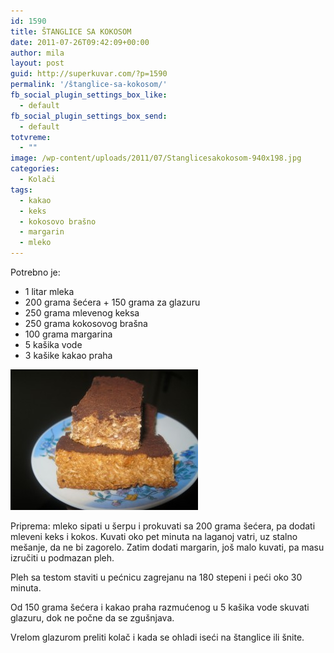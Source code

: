 ```yaml
---
id: 1590
title: ŠTANGLICE SA KOKOSOM
date: 2011-07-26T09:42:09+00:00
author: mila
layout: post
guid: http://superkuvar.com/?p=1590
permalink: '/štanglice-sa-kokosom/'
fb_social_plugin_settings_box_like:
  - default
fb_social_plugin_settings_box_send:
  - default
totvreme:
  - ""
image: /wp-content/uploads/2011/07/Stanglicesakokosom-940x198.jpg
categories:
  - Kolači
tags:
  - kakao
  - keks
  - kokosovo brašno
  - margarin
  - mleko
---
```

Potrebno je:

  * 1 litar mleka
  * 200 grama šećera + 150 grama za glazuru
  * 250 grama mlevenog keksa
  * 250 grama kokosovog brašna
  * 100 grama margarina
  * 5 kašika vode
  * 3 kašike kakao praha

<img class="alignnone size-medium wp-image-5783" src="/wp-content/uploads/2011/07/Stanglicesakokosom-300x225.jpg" alt="Stanglicesakokosom" width="300" height="225" /> 

Priprema: mleko sipati u šerpu i prokuvati sa 200 grama šećera, pa dodati mleveni keks i kokos. Kuvati oko pet minuta na laganoj vatri, uz stalno mešanje, da ne bi zagorelo. Zatim dodati margarin, još malo kuvati, pa masu izručiti u podmazan pleh.

Pleh sa testom staviti u pećnicu zagrejanu na 180 stepeni i peći oko 30 minuta.

Od 150 grama šećera i kakao praha razmućenog u 5 kašika vode skuvati glazuru, dok ne počne da se zgušnjava.

Vrelom glazurom preliti kolač i kada se ohladi iseći na štanglice ili šnite.